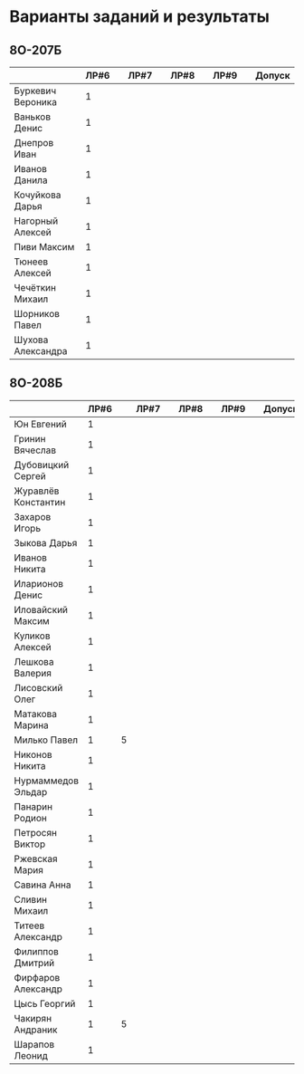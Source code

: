 # Варианты заданий и результаты

## 8О-207Б
|                     | ЛР#6 |   | ЛР#7 |   | ЛР#8 |   | ЛР#9 |   |   Допуск   |
|---------------------|------|---|------|---|------|---|------|---|------------|
| Буркевич Вероника   |  1   |   |      |   |      |   |      |   |            |
| Ваньков Денис       |  1   |   |      |   |      |   |      |   |            |
| Днепров Иван        |  1   |   |      |   |      |   |      |   |            |
| Иванов Данила       |  1   |   |      |   |      |   |      |   |            |
| Кочуйкова Дарья     |  1   |   |      |   |      |   |      |   |            |
| Нагорный Алексей    |  1   |   |      |   |      |   |      |   |            |
| Пиви Максим         |  1   |   |      |   |      |   |      |   |            |
| Тюнеев Алексей      |  1   |   |      |   |      |   |      |   |            |
| Чечёткин Михаил     |  1   |   |      |   |      |   |      |   |            |
| Шорников Павел      |  1   |   |      |   |      |   |      |   |            |
| Шухова Александра   |  1   |   |      |   |      |   |      |   |            |

## 8О-208Б
|                     | ЛР#6 |   | ЛР#7 |   | ЛР#8 |   | ЛР#9 |   |   Допуск   |
|---------------------|------|---|------|---|------|---|------|---|------------|
| Юн Евгений          |  1   |   |      |   |      |   |      |   |            |
| Гринин Вячеслав     |  1   |   |      |   |      |   |      |   |            |
| Дубовицкий Сергей   |  1   |   |      |   |      |   |      |   |            |
| Журавлёв Константин |  1   |   |      |   |      |   |      |   |            |
| Захаров Игорь       |  1   |   |      |   |      |   |      |   |            |
| Зыкова Дарья        |  1   |   |      |   |      |   |      |   |            |
| Иванов Никита       |  1   |   |      |   |      |   |      |   |            |
| Иларионов Денис     |  1   |   |      |   |      |   |      |   |            |
| Иловайский Максим   |  1   |   |      |   |      |   |      |   |            |
| Куликов Алексей     |  1   |   |      |   |      |   |      |   |            |
| Лешкова Валерия     |  1   |   |      |   |      |   |      |   |            |
| Лисовский Олег      |  1   |   |      |   |      |   |      |   |            |
| Матакова Марина     |  1   |   |      |   |      |   |      |   |            |
| Милько Павел        |  1   | 5 |      |   |      |   |      |   |            |
| Никонов Никита      |  1   |   |      |   |      |   |      |   |            |
| Нурмаммедов Эльдар  |  1   |   |      |   |      |   |      |   |            |
| Панарин Родион      |  1   |   |      |   |      |   |      |   |            |
| Петросян Виктор     |  1   |   |      |   |      |   |      |   |            |
| Ржевская Мария      |  1   |   |      |   |      |   |      |   |            |
| Савина Анна         |  1   |   |      |   |      |   |      |   |            |
| Сливин Михаил       |  1   |   |      |   |      |   |      |   |            |
| Титеев Александр    |  1   |   |      |   |      |   |      |   |            |
| Филиппов Дмитрий    |  1   |   |      |   |      |   |      |   |            |
| Фирфаров Александр  |  1   |   |      |   |      |   |      |   |            |
| Цысь Георгий        |  1   |   |      |   |      |   |      |   |            |
| Чакирян Андраник    |  1   | 5 |      |   |      |   |      |   |            |
| Шарапов Леонид      |  1   |   |      |   |      |   |      |   |            |

